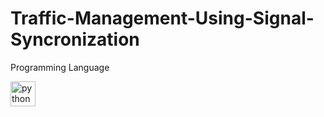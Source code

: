 # Traffic-Management-Using-Signal-Syncronization
Programming Language

<img src='https://user-images.githubusercontent.com/104611659/218259989-ba7b912e-c09a-4506-802b-5b28dc14243e.png' alt='python' height='40'>


